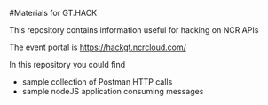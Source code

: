 #Materials for GT.HACK

This repository contains information useful for hacking on NCR APIs

The event portal is https://hackgt.ncrcloud.com/

In this repository you could find 
- sample collection of Postman HTTP calls
- sample nodeJS application consuming messages
